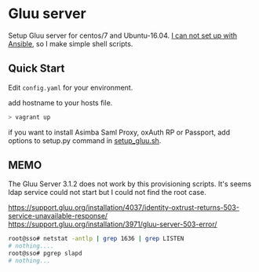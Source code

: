 # Gluu server

Setup Gluu server for centos/7 and Ubuntu-16.04. [I can not set up with Ansible](https://github.com/dotariel/gluu-vagrant), so I make simple shell scripts.

## Quick Start

Edit `config.yaml` for your environment.

add hostname to your hosts file.

```sh
> vagrant up
```

if you want to install Asimba Saml Proxy, oxAuth RP or Passport, add options to setup.py command in [setup_gluu.sh](./provision/setup_gluu.sh).

## MEMO

The Gluu Server 3.1.2 does not work by this provisioning scripts. It's seems ldap service could not start but I could not find the root case.

<https://support.gluu.org/installation/4037/identity-oxtrust-returns-503-service-unavailable-response/>
<https://support.gluu.org/installation/3971/gluu-server-503-error/>

```sh
root@sso# netstat -antlp | grep 1636 | grep LISTEN
# nothing....
root@sso# pgrep slapd
# nothing...
```